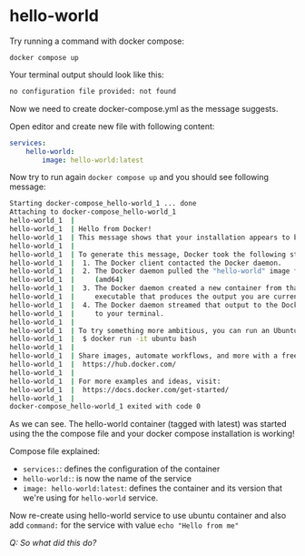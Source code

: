 # hello-world

Try running a command with docker compose:

`docker compose up`

Your terminal output should look like this:

```bash
no configuration file provided: not found
```

Now we need to create docker-compose.yml as the message suggests.

Open editor and create new file with following content:

```yml
services:
    hello-world:
        image: hello-world:latest
```

Now try to run again `docker compose up` and you should see following message:

```bash
Starting docker-compose_hello-world_1 ... done
Attaching to docker-compose_hello-world_1
hello-world_1  |
hello-world_1  | Hello from Docker!
hello-world_1  | This message shows that your installation appears to be working correctly.
hello-world_1  |
hello-world_1  | To generate this message, Docker took the following steps:
hello-world_1  |  1. The Docker client contacted the Docker daemon.
hello-world_1  |  2. The Docker daemon pulled the "hello-world" image from the Docker Hub.
hello-world_1  |     (amd64)
hello-world_1  |  3. The Docker daemon created a new container from that image which runs the
hello-world_1  |     executable that produces the output you are currently reading.
hello-world_1  |  4. The Docker daemon streamed that output to the Docker client, which sent it
hello-world_1  |     to your terminal.
hello-world_1  |
hello-world_1  | To try something more ambitious, you can run an Ubuntu container with:
hello-world_1  |  $ docker run -it ubuntu bash
hello-world_1  |
hello-world_1  | Share images, automate workflows, and more with a free Docker ID:
hello-world_1  |  https://hub.docker.com/
hello-world_1  |
hello-world_1  | For more examples and ideas, visit:
hello-world_1  |  https://docs.docker.com/get-started/
hello-world_1  |
docker-compose_hello-world_1 exited with code 0
```

As we can see. The hello-world container (tagged with latest) was started using the the compose file
and your docker compose installation is working!

Compose file explained:

- `services:`:  defines the configuration of the container
- `hello-world:`: is now the name of the service
- `image: hello-world:latest`: defines the container and its version that we're using
  for `hello-world` service.

Now re-create using hello-world service to use ubuntu container and also add `command:` for the
service with value `echo "Hello from me"`

_*Q: So what did this do?*_
